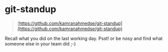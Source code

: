 # git-standup

> [https://github.com/kamranahmedse/git-standup](https://github.com/kamranahmedse/git-standup)

Recall what you did on the last working day. Psst! or be nosy and find what someone else in your team did ;-)
